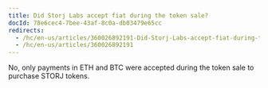 ```yaml
---
title: Did Storj Labs accept fiat during the token sale?
docId: 78e6cec4-7bee-43af-8c0a-db03479e65cc
redirects:
  - /hc/en-us/articles/360026892191-Did-Storj-Labs-accept-fiat-during-the-token-sale
  - /hc/en-us/articles/360026892191
---
```

No, only payments in ETH and BTC were accepted during the token sale to purchase STORJ tokens.
